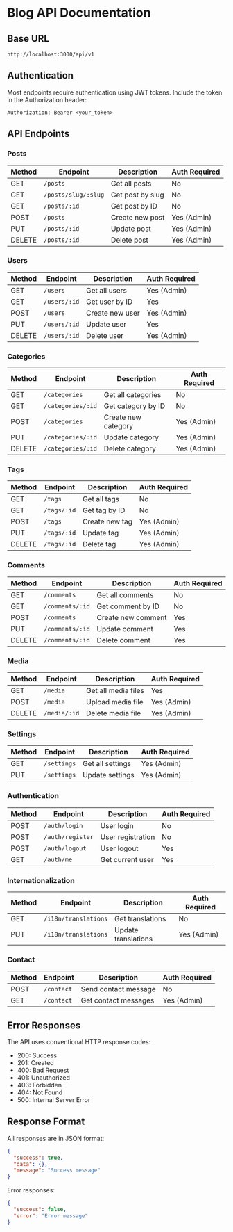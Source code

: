 # Blog API Documentation

## Base URL
```
http://localhost:3000/api/v1
```

## Authentication
Most endpoints require authentication using JWT tokens. Include the token in the Authorization header:
```
Authorization: Bearer <your_token>
```

## API Endpoints

### Posts
| Method | Endpoint | Description | Auth Required |
|--------|----------|-------------|---------------|
| GET | `/posts` | Get all posts | No |
| GET | `/posts/slug/:slug` | Get post by slug | No |
| GET | `/posts/:id` | Get post by ID | No |
| POST | `/posts` | Create new post | Yes (Admin) |
| PUT | `/posts/:id` | Update post | Yes (Admin) |
| DELETE | `/posts/:id` | Delete post | Yes (Admin) |

### Users
| Method | Endpoint | Description | Auth Required |
|--------|----------|-------------|---------------|
| GET | `/users` | Get all users | Yes (Admin) |
| GET | `/users/:id` | Get user by ID | Yes |
| POST | `/users` | Create new user | Yes (Admin) |
| PUT | `/users/:id` | Update user | Yes |
| DELETE | `/users/:id` | Delete user | Yes (Admin) |

### Categories
| Method | Endpoint | Description | Auth Required |
|--------|----------|-------------|---------------|
| GET | `/categories` | Get all categories | No |
| GET | `/categories/:id` | Get category by ID | No |
| POST | `/categories` | Create new category | Yes (Admin) |
| PUT | `/categories/:id` | Update category | Yes (Admin) |
| DELETE | `/categories/:id` | Delete category | Yes (Admin) |

### Tags
| Method | Endpoint | Description | Auth Required |
|--------|----------|-------------|---------------|
| GET | `/tags` | Get all tags | No |
| GET | `/tags/:id` | Get tag by ID | No |
| POST | `/tags` | Create new tag | Yes (Admin) |
| PUT | `/tags/:id` | Update tag | Yes (Admin) |
| DELETE | `/tags/:id` | Delete tag | Yes (Admin) |

### Comments
| Method | Endpoint | Description | Auth Required |
|--------|----------|-------------|---------------|
| GET | `/comments` | Get all comments | No |
| GET | `/comments/:id` | Get comment by ID | No |
| POST | `/comments` | Create new comment | Yes |
| PUT | `/comments/:id` | Update comment | Yes |
| DELETE | `/comments/:id` | Delete comment | Yes |

### Media
| Method | Endpoint | Description | Auth Required |
|--------|----------|-------------|---------------|
| GET | `/media` | Get all media files | Yes |
| POST | `/media` | Upload media file | Yes (Admin) |
| DELETE | `/media/:id` | Delete media file | Yes (Admin) |

### Settings
| Method | Endpoint | Description | Auth Required |
|--------|----------|-------------|---------------|
| GET | `/settings` | Get all settings | Yes (Admin) |
| PUT | `/settings` | Update settings | Yes (Admin) |

### Authentication
| Method | Endpoint | Description | Auth Required |
|--------|----------|-------------|---------------|
| POST | `/auth/login` | User login | No |
| POST | `/auth/register` | User registration | No |
| POST | `/auth/logout` | User logout | Yes |
| GET | `/auth/me` | Get current user | Yes |

### Internationalization
| Method | Endpoint | Description | Auth Required |
|--------|----------|-------------|---------------|
| GET | `/i18n/translations` | Get translations | No |
| PUT | `/i18n/translations` | Update translations | Yes (Admin) |

### Contact
| Method | Endpoint | Description | Auth Required |
|--------|----------|-------------|---------------|
| POST | `/contact` | Send contact message | No |
| GET | `/contact` | Get contact messages | Yes (Admin) |

## Error Responses
The API uses conventional HTTP response codes:
- 200: Success
- 201: Created
- 400: Bad Request
- 401: Unauthorized
- 403: Forbidden
- 404: Not Found
- 500: Internal Server Error

## Response Format
All responses are in JSON format:
```json
{
  "success": true,
  "data": {},
  "message": "Success message"
}
```

Error responses:
```json
{
  "success": false,
  "error": "Error message"
}
```
